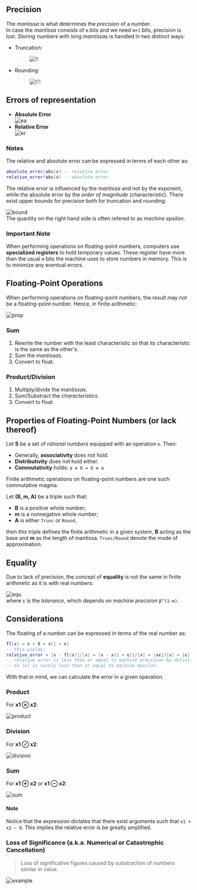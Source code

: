 ## Precision
The *mantissa* is what determines the *precision* of a number.  
In case the *mantissa* consists of `m` bits and we need `m+1` bits, precision is lost. Storing numbers with long *mantissa*s is handled in two distinct ways:
* Truncation:  
  > ![fl](https://quicklatex.com/cache3/69/ql_660438d7646477c7c309332d722a8169_l3.png)
* Rounding:  
  > ![fl1](https://quicklatex.com/cache3/df/ql_988e33490913988e8372ec76fbfd0ddf_l3.png)
## Errors of representation
* **Absolute Error**  
![ea](https://quicklatex.com/cache3/9a/ql_3ed0f78b02494a69c82ca7e129c4589a_l3.png)
* **Relative Error**  
![er](https://quicklatex.com/cache3/33/ql_c4dda07c10655666947dc1838e9e9533_l3.png)  
### Notes
The relative and absolute error can be expressed in terms of each other as:
```lua
absolute_error/abs(x) -- relative error
relative_error*abs(x) -- absolute error
```
The relative error is influenced by the *mantissa* and not by the exponent, while the absolute error by the *order of magnitude* (characteristic).
There exist upper bounds for precision both for truncation and rounding:  

![bound](https://quicklatex.com/cache3/1e/ql_1ef9a053628f1f016f95dfc326c7171e_l3.png)  
The quantity on the right hand side is often refered to as *machine epsilon*.  
### Important Note
When performing operations on floating-point numbers, computers use **specialized registers** to hold temporary values. These register have more than the usual `m` bits the machine uses to store numbers in memory. This is to minimize any eventual errors.
## Floating-Point Operations
When performing operations on floating-point numbers, the result may not be a floating-point number. Hence, in finite arithmetic:  

![prop](https://quicklatex.com/cache3/ba/ql_3dfcd2ac91b672666305ac1c74c5ccba_l3.png)  

### Sum
1. Rewrite the number with the least characteristic so that its characteristic is the same as the other's.
2. Sum the *mantissa*s.
3. Convert to float.
### Product/Division 
1. Multiply/divide the *mantissa*s.  
2. Sum/Substract the *characteristics*.  
3. Convert to float.
## Properties of Floating-Point Numbers (or lack thereof)
Let **S** be a set of *rational numbers* equipped with an operation `o`. Then:
* Generally, **associativity** does not hold.
* **Distributivity** does not hold either.
* **Commutativity** holds: `a ⊚ b = b ⊚ a`  

Finite arithmetic operations on floating-point numbers are one such commutative magma.  

Let **(B, m, A)** be a triple such that:
* **B** is a positive whole number;
* **m** is a nonnegative whole number;
* **A** is either `Trunc` or `Round,`  

then this triple defines the finite arithmetic in a given system, **B** acting as the base and **m** as the length of mantissa. `Trunc/Round` denote the mode of approximation.
## Equality
Due to lack of precision, the concept of **equality** is not the same in finite arithmetic as it is with real numbers:  

![equ](https://quicklatex.com/cache3/c6/ql_27ce154f32dc1849222c48ff5256d7c6_l3.png)   
where `ε` is the *tolerance*, which depends on *machine precision* `β^(1-m)`.
## Considerations
The floating of a number can be expressed in terms of the real number as:  
```lua
fl(x) = x + δ = x(1 + ϵ)
-- this yields:
relative_error = |x - fl(x)|/|x| = |x - x(1 + ϵ)|/|x| = |xϵ|/|x| = |ϵ|
-- relative error is less than or equal to machine precision by definition
-- so |ϵ| is surely less than or equal to machine epsilon.
```
With that in mind, we can calculate the error in a given operation.  
### Product
For **x1 ⊗ x2**:  

![product](https://quicklatex.com/cache3/1e/ql_a6ab36d90fb4802838c258f6831b7b1e_l3.png)
### Division
For **x1 ⊘ x2**:  

![division](https://quicklatex.com/cache3/fe/ql_702c598930ed43df3cafd83b87e3f0fe_l3.png)
### Sum
For **x1 ⊕ x2** or **x1 ⊖ x2**:

![sum](https://quicklatex.com/cache3/75/ql_507f16a707663c36dea529b3e66db275_l3.png)
#### Note
Notice that the expression dictates that there exist arguments such that `x1 + x2 ~ 0`. This implies the relative error is be greatly amplified.
### Loss of Significance (a.k.a. Numerical or Catastrophic Cancellation)
> Loss of significative figures caused by substraction of numbers similar in value.  

![example](https://quicklatex.com/cache3/46/ql_809b76402385d64aabbf9fab85fad446_l3.png)
